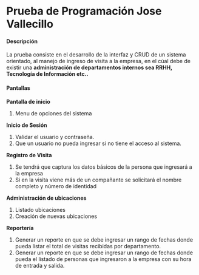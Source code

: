 # Prueba de Programación Jose Vallecillo

#### Descripción
La prueba consiste en el desarrollo de la interfaz y CRUD de un sistema orientado, al manejo de ingreso de visita a la empresa, en el cúal debe de existir una **administración de departamentos internos sea RRHH, Tecnología de Información etc..**

#### Pantallas
**Pantalla de inicio**
1. Menu de opciones del sistema

**Inicio de Sesión**
1. Validar el usuario y contraseña.
2. Que un usuario no pueda ingresar si no tiene el acceso al sistema.

**Registro de Visita**
1. Se tendrá que captura los datos básicos de la persona que ingresará a la empresa
2. Si en la visita viene más de un compañante se solicitará el nombre completo y número de identidad

**Administración de ubicaciones**
1. Listado ubicaciones 
2. Creación de nuevas ubicaciones

**Reportería**
1. Generar un reporte en que se debe ingresar un rango de fechas donde pueda listar el total de visitas recibidas por departamento.
2. Generar un reporte en que se debe ingresar un rango de fechas donde pueda el listado de personas que ingresaron a la empresa con su hora de entrada y salida.